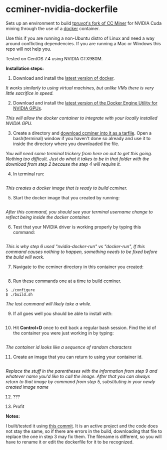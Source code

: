 # ccminer-nvidia-dockerfile
Sets up an environment to build [tpruvot's fork of CC Miner](https://github.com/tpruvot/ccminer) for NVIDIA Cuda mining through the use of a [docker](https://github.com/docker/docker-ce) container.

Use this if you are running a non-Ubuntu distro of Linux and need a way around conflicting dependencies. If you are running a Mac or Windows this repo will not help you.

Tested on CentOS 7.4 using NVIDIA GTX980M.

**Installation steps:**

1. Download and install the [latest version of docker](https://docs.docker.com/engine/installation/).
<!--     -->
_It works similarly to using virtual machines, but unlike VMs there is very little sacrifice in speed._


2. Download and install the [latest version of the Docker Engine Utility for NVIDIA GPUs](https://github.com/NVIDIA/nvidia-docker).
<!--     -->
_This will allow the docker container to integrate with your locally installed NVIDIA GPU._


3. Create a directory and [download ccminer into it as a tarfile](https://github.com/tpruvot/ccminer/archive/linux.tar.gz). Open a bash(terminal) window if you haven't done so already and use it to inside the directory where you downloaded the file.
<!--     -->
_You will need some terminal trickery from here on out to get this going. Nothing too difficult. Just do what it takes to be in that folder with the download from step 2 because the step 4 will require it._


4. In terminal run:
<!--     -->
```$ docker build -t coreyhanson/ccminer-nvidia:prebuild https://raw.githubusercontent.com/coreyryanhanson/ccminer-nvidia-dockerfile/master/cuda8-ubuntu16/Dockerfile
```
_This creates a docker image that is ready to build ccminer._


5. Start the docker image that you created by running:
<!--     -->
```$ nvidia-docker run -ti coreyhanson/ccminer-nvidia:prebuild bash
```
_After this command, you should see your terminal username change to reflect being inside the docker container._


6. Test that your NVIDIA driver is working properly by typing this command:
<!--     -->
```$ nvidia-smi
```
_This is why step 6 used "nvidia-docker-run" vs "docker-run", If this command causes nothing to happen, something needs to be fixed before the build will work._


7. Navigate to the ccminer directory in this container you created:
<!--     -->
```$ cd /ccminer-linux/
```


8. Run these commands one at a time to build ccminer.
<!--     -->
```$ ./autogen.sh
$ ./configure
$ ./build.sh
```
_The last command will likely take a while._


9. If all goes well you should be able to install with:
<!--     -->
```$ make install
```


10. Hit **Control+D** once to exit back a regular bash session. Find the id of the container you were just working in by typing:
<!--     -->
```$ docker ps -l
```
_The container id looks like a sequence of random characters_


11. Create an image that you can return to using your container id.
<!--     -->
```$ docker commit (container id) (image name)
```

_Replace the stuff in the parentheses with the information from step 9 and whatever name you'd like to call the image. After that you can always return to that image by command from step 5, substituting in your newly created image name_

12. ???


13. Profit
<!-- -->


**Notes:**

I built/tested it using [this commit](https://github.com/tpruvot/ccminer/archive/df4fcbe3a4d1ce9ca023fccc2e09f1275ab86f85.tar.gz). It is an active project and the code does not stay the same, so if there are errors in the build, downloading that file to replace the one in step 3 may fix them. The filename is different, so you will have to rename it or edit the dockerfile for it to be recognized.

